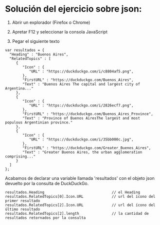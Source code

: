 # Solución del ejercicio sobre json:

1. Abrir un explorador (Firefox o Chrome)

2. Apretar F12 y seleccionar la consola JavaScript

3. Pegar el siguiente texto

```
var resultados = {
  "Heading" : "Buenos Aires",
  "RelatedTopics" : [
     {
        "Icon" : {
           "URL" : "https://duckduckgo.com/i/c8804af5.png",
        },
        "FirstURL" : "https://duckduckgo.com/Buenos_Aires",
        "Text" : "Buenos Aires The capital and largest city of Argentina..."
     },
     {
        "Icon" : {
           "URL" : "https://duckduckgo.com/i/2826ecf7.png",
        },
        "FirstURL" : "https://duckduckgo.com/Buenos_Aires_Province",
        "Text" : "Province of Buenos AiresThe largest and most populous Argentinian province."
     },
     {
        "Icon" : {
           "URL" : "https://duckduckgo.com/i/35bb000c.jpg",
        },
        "FirstURL" : "https://duckduckgo.com/Greater_Buenos_Aires",
        "Text" : "Greater Buenos Aires, the urban agglomeration comprising..."
     }
  ]
};
```

Acabamos de declarar una variable llamada 'resultados' con el objeto json devuelto por la consulta de DuckDuckGo.

```
resultados.Heading                               // el Heading
resultados.RelatedTopics[0].Icon.URL             // url del ícono del primer resultado
resultados.RelatedTopics[2].Icon.URL             // url del ícono del último resultado
resultados.RelatedTopics[2].length               // la cantidad de resultados retornados por la consulta
```